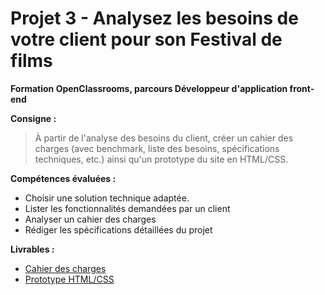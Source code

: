 # Projet 3 - Analysez les besoins de votre client pour son Festival de films
**Formation OpenClassrooms, parcours Développeur d'application front-end**

**Consigne :** 

> À partir de l'analyse des besoins du client, créer un cahier des
> charges (avec benchmark, liste des besoins, spécifications techniques,
> etc.) ainsi qu'un prototype du site en HTML/CSS.

**Compétences évaluées :**
- Choisir une solution technique adaptée.
-   Lister les fonctionnalités demandées par un client
-   Analyser un cahier des charges
-   Rédiger les spécifications détaillées du projet

**Livrables :**
- [Cahier des charges](/pdf/Festival-CDC.pdf)
- [Prototype HTML/CSS](https://l-paste.github.io/p3-festival/)